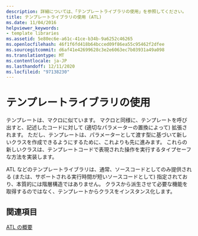 ```yaml
---
description: 詳細については、「テンプレートライブラリの使用」を参照してください。
title: テンプレートライブラリの使用 (ATL)
ms.date: 11/04/2016
helpviewer_keywords:
- template libraries
ms.assetid: 5e80ec6e-a61c-41ce-b34b-9a6252c46265
ms.openlocfilehash: 46f1f6fd418b64bcced09f86ea55c95462f2dfee
ms.sourcegitcommit: d6af41e42699628c3e2e6063ec7b03931a49a098
ms.translationtype: MT
ms.contentlocale: ja-JP
ms.lasthandoff: 12/11/2020
ms.locfileid: "97138230"
---
```

# <a name="using-a-template-library"></a>テンプレートライブラリの使用

テンプレートは、マクロに似ています。 マクロと同様に、テンプレートを呼び出すと、記述したコードに対して (適切なパラメーターの置換によって) 拡張されます。 ただし、テンプレートは、パラメーターとして渡す型に基づいて新しいクラスを作成できるようにするために、これよりも先に進みます。 これらの新しいクラスは、テンプレートコードで表現された操作を実行するタイプセーフな方法を実装します。

ATL などのテンプレートライブラリは、通常、ソースコードとしてのみ提供される (または、サポートされる実行時間が短いソースコードとして) 指定されており、本質的には階層構造ではありません。 クラスから派生させて必要な機能を取得するのではなく、テンプレートからクラスをインスタンス化します。

## <a name="see-also"></a>関連項目

[ATL の概要](../atl/introduction-to-atl.md)
